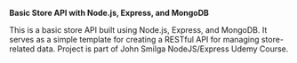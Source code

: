 **Basic Store API with Node.js, Express, and MongoDB**

This is a basic store API built using Node.js, Express, and MongoDB. It serves as a simple template for creating a RESTful API for managing store-related data. 
Project is part of John Smilga NodeJS/Express Udemy Course.

